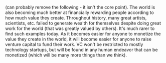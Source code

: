 
(can probably remove the following - it isn't the core point).
The world is also becoming much better at financially rewarding people according to how much value they create. Throughout history, many great artists, scientists, etc. failed to generate wealth for themselves despite doing great work for the world (that was greatly valued by others). It's much rarer to find such examples today. As it becomes easier for anyone to monetize the value they create in the world, it will become easier for anyone to raise venture capital to fund their work. VC won't be restricted to mostly technology startups, but will be found in any human endeavor that can be monetized (which will be many more things than we think).